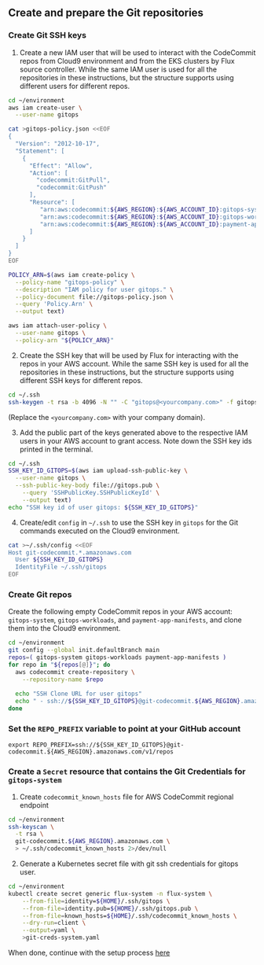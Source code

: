 ## Create and prepare the Git repositories
### Create Git SSH keys
1. Create a new IAM user that will be used to interact with the CodeCommit repos from Cloud9 environment and from the EKS clusters by Flux source controller. While the same IAM user is used for all the
   repositories in these instructions, but the structure supports using
   different users for different repos.

```bash
cd ~/environment
aws iam create-user \
  --user-name gitops

cat >gitops-policy.json <<EOF
{
  "Version": "2012-10-17",
  "Statement": [
    {
      "Effect": "Allow",
      "Action": [
        "codecommit:GitPull",
        "codecommit:GitPush"
      ],
      "Resource": [
         "arn:aws:codecommit:${AWS_REGION}:${AWS_ACCOUNT_ID}:gitops-system",
         "arn:aws:codecommit:${AWS_REGION}:${AWS_ACCOUNT_ID}:gitops-workloads",
         "arn:aws:codecommit:${AWS_REGION}:${AWS_ACCOUNT_ID}:payment-app-manifests"
      ]
    }
  ]
}
EOF

POLICY_ARN=$(aws iam create-policy \
  --policy-name "gitops-policy" \
  --description "IAM policy for user gitops." \
  --policy-document file://gitops-policy.json \
  --query 'Policy.Arn' \
  --output text)

aws iam attach-user-policy \
  --user-name gitops \
  --policy-arn "${POLICY_ARN}"
```

2. Create the SSH key that will be used by Flux for interacting with the repos
   in your AWS account. While the same SSH key is used for all the
   repositories in these instructions, but the structure supports using
   different SSH keys for different repos.
```bash
cd ~/.ssh
ssh-keygen -t rsa -b 4096 -N "" -C "gitops@<yourcompany.com>" -f gitops
```
(Replace the `<yourcompany.com>` with your company domain).

3. Add the public part of the keys generated above to the respective IAM users in your AWS account to
   grant access. Note down the SSH key ids printed in the terminal.

```bash
cd ~/.ssh
SSH_KEY_ID_GITOPS=$(aws iam upload-ssh-public-key \
  --user-name gitops \
  --ssh-public-key-body file://gitops.pub \
    --query 'SSHPublicKey.SSHPublicKeyId' \
    --output text)
echo "SSH key id of user gitops: ${SSH_KEY_ID_GITOPS}"
```

4. Create/edit `config` in `~/.ssh` to use the SSH key in `gitops` for
   the Git commands executed on the Cloud9 environment.
```bash
cat >~/.ssh/config <<EOF 
Host git-codecommit.*.amazonaws.com
  User ${SSH_KEY_ID_GITOPS}
  IdentityFile ~/.ssh/gitops
EOF
```
### Create Git repos

Create the following empty CodeCommit repos in your AWS account: `gitops-system`,
   `gitops-workloads`, and `payment-app-manifests`, and clone them
   into the Cloud9 environment.

```bash
cd ~/environment
git config --global init.defaultBranch main
repos=( gitops-system gitops-workloads payment-app-manifests )
for repo in "${repos[@]}"; do
  aws codecommit create-repository \
    --repository-name $repo
  
  echo "SSH Clone URL for user gitops"
  echo " - ssh://${SSH_KEY_ID_GITOPS}@git-codecommit.${AWS_REGION}.amazonaws.com/v1/repos/$repo"
done
```

   
### Set the `REPO_PREFIX` variable to point at your GitHub account

```
export REPO_PREFIX=ssh://${SSH_KEY_ID_GITOPS}@git-codecommit.${AWS_REGION}.amazonaws.com/v1/repos
```

### Create a `Secret` resource that contains the Git Credentials for `gitops-system`

1. Create `codecommit_known_hosts` file for AWS CodeCommit regional endpoint

```bash
cd ~/environment
ssh-keyscan \
  -t rsa \
  git-codecommit.${AWS_REGION}.amazonaws.com \
  > ~/.ssh/codecommit_known_hosts 2>/dev/null
```

2. Generate a Kubernetes secret file with git ssh credentials for gitops user.

```bash
cd ~/environment
kubectl create secret generic flux-system -n flux-system \
    --from-file=identity=${HOME}/.ssh/gitops \
    --from-file=identity.pub=${HOME}/.ssh/gitops.pub \
    --from-file=known_hosts=${HOME}/.ssh/codecommit_known_hosts \
    --dry-run=client \
    --output=yaml \
    >git-creds-system.yaml
```


When done, continue with the setup process [here](../../README.md#populate-and-update-the-repositories)